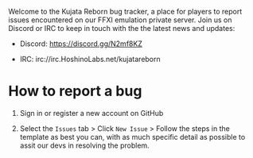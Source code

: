 Welcome to the Kujata Reborn bug tracker, a place for players to report issues encountered on our FFXI emulation private server. Join us on Discord or IRC to keep in touch with the the latest news and updates:

* Discord: https://discord.gg/N2mf8KZ

* IRC: irc://irc.HoshinoLabs.net/kujatareborn

# How to report a bug

1. Sign in or register a new account on GitHub

2. Select the `Issues` tab > Click `New Issue` > Follow the steps in the template as best you can, with as much specific detail as possible to assit our devs in resolving the problem.

